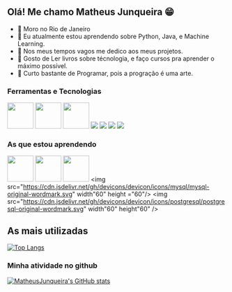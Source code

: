 ## Olá! Me chamo Matheus Junqueira :grin:

- 🌱 Moro no Rio de Janeiro 
- 🌱 Eu atualmente estou aprendendo sobre Python, Java, e Machine Learning.
- 🌱 Nos meus tempos vagos me dedico aos meus projetos.
- 🌱 Gosto de Ler livros sobre técnologia, e faço cursos pra aprender o máximo possível.
- 🌱 Curto bastante de Programar, pois a progração é uma arte.



### Ferramentas e Tecnologias
<img src="https://cdn.jsdelivr.net/gh/devicons/devicon/icons/django/django-original.svg" width="60" height ="60"  />
<img src="https://cdn.jsdelivr.net/gh/devicons/devicon/icons/python/python-original-wordmark.svg" width="60" height ="60" />
<img src="https://cdn.jsdelivr.net/gh/devicons/devicon/icons/flask/flask-original-wordmark.svg" width="60" height ="60"  />
<img src="https://cdn.jsdelivr.net/gh/devicons/devicon/icons/pandas/pandas-original-wordmark.svg" width"60" height "60" />
<img src="https://cdn.jsdelivr.net/gh/devicons/devicon/icons/pycharm/pycharm-original-wordmark.svg" width"60" height "60" />
<img src="https://cdn.jsdelivr.net/gh/devicons/devicon/icons/vscode/vscode-original-wordmark.svg" width"60" height "60"/>
<img src="https://cdn.jsdelivr.net/gh/devicons/devicon/icons/intellij/intellij-original-wordmark.svg" width"60" height "60" />



### As que estou aprendendo

<img src="https://cdn.jsdelivr.net/gh/devicons/devicon/icons/java/java-original.svg" width="60" height="60"/> <img src="https://cdn.jsdelivr.net/gh/devicons/devicon/icons/linux/linux-original.svg" width="60" height="60"/>
<img src="https://cdn.jsdelivr.net/gh/devicons/devicon/icons/spring/spring-original-wordmark.svg" width="60" height ="60" />
<img src="https://cdn.jsdelivr.net/gh/devicons/devicon/icons/mysql/mysql-original-wordmark.svg" width"60" height ="60"/>
<img src="https://cdn.jsdelivr.net/gh/devicons/devicon/icons/postgresql/postgresql-original-wordmark.svg" width"60" height"60" />


## As mais utilizadas
[![Top Langs](https://github-readme-stats.vercel.app/api/top-langs/?username=MatheusJunqueiradaSilva)](https://github.com/MatheusJunqueiradaSilva/github-readme-stats)

### Minha atividade no github
[![MatheusJunqueira's GitHub stats](https://github-readme-stats.vercel.app/api?username=MatheusJunqueiradaSilva)](https://github.com/MatheusJunqueiradaSilva/github-readme-stats)
